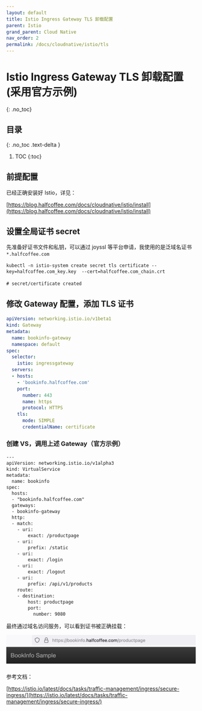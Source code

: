 ```yaml
---
layout: default
title: Istio Ingress Gateway TLS 卸载配置
parent: Istio
grand_parent: Cloud Native
nav_order: 2
permalink: /docs/cloudnative/istio/tls
---
```


# Istio Ingress Gateway TLS 卸载配置(采用官方示例)

{: .no_toc}

## 目录

{: .no_toc .text-delta }


1. TOC
{:toc}

## 前提配置

已经正确安装好 Istio，详见：

[https://blog.halfcoffee.com/docs/cloudnative/istio/install](https://blog.halfcoffee.com/docs/cloudnative/istio/install)



## 设置全局证书 secret

先准备好证书文件和私钥，可以通过 joyssl 等平台申请，我使用的是泛域名证书 `*.halfcoffee.com`

```shell
kubectl -n istio-system create secret tls certificate --key=halfcoffee.com_key.key  --cert=halfcoffee.com_chain.crt

# secret/certificate created
```

## 修改 Gateway 配置，添加 TLS 证书

```yaml
apiVersion: networking.istio.io/v1beta1
kind: Gateway
metadata:
  name: bookinfo-gateway
  namespace: default
spec:
  selector:
    istio: ingressgateway
  servers:
  - hosts:
    - 'bookinfo.halfcoffee.com'
    port:
      number: 443
      name: https
      protocol: HTTPS
    tls:
      mode: SIMPLE
      credentialName: certificate
```

### 创建 VS，调用上述 Gateway（官方示例）

```
---
apiVersion: networking.istio.io/v1alpha3
kind: VirtualService
metadata:
  name: bookinfo
spec:
  hosts:
  - "bookinfo.halfcoffee.com"
  gateways:
  - bookinfo-gateway
  http:
  - match:
    - uri:
        exact: /productpage
    - uri:
        prefix: /static
    - uri:
        exact: /login
    - uri:
        exact: /logout
    - uri:
        prefix: /api/v1/products
    route:
    - destination:
        host: productpage
        port:
          number: 9080
```

最终通过域名访问服务，可以看到证书被正确挂载：

<img src="../../../pics/image-20231113152843084.png" alt="image-20231113152843084" style="zoom:67%;" />



参考文档：

[https://istio.io/latest/docs/tasks/traffic-management/ingress/secure-ingress/](https://istio.io/latest/docs/tasks/traffic-management/ingress/secure-ingress/)


